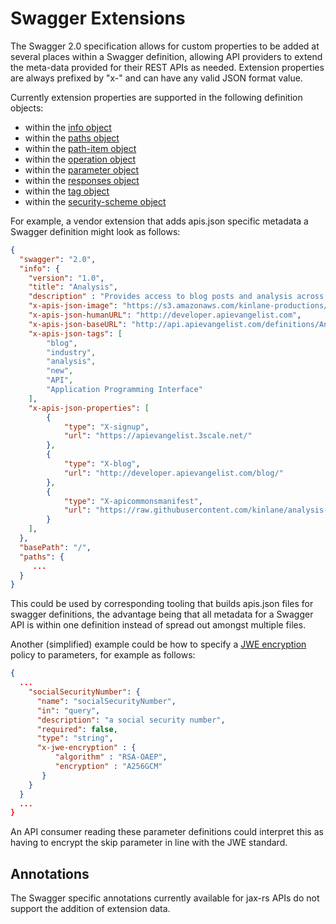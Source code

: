 # Swagger Extensions

The Swagger 2.0 specification allows for custom properties to be added at several places within a Swagger definition, allowing
API providers to extend the meta-data provided for their REST APIs as needed. Extension properties are always 
prefixed by "x-" and can have any valid JSON format value. 

Currently extension properties are supported in the following definition objects:
  
* within the [info object](https://github.com/swagger-api/swagger-spec/blob/master/versions/2.0.md#info-object)
* within the [paths object](https://github.com/swagger-api/swagger-spec/blob/master/versions/2.0.md#paths-object)
* within the [path-item object](https://github.com/swagger-api/swagger-spec/blob/master/versions/2.0.md#path-item-object)
* within the [operation object](https://github.com/swagger-api/swagger-spec/blob/master/versions/2.0.md#operationObject) 
* within the [parameter object](https://github.com/swagger-api/swagger-spec/blob/master/versions/2.0.md#parameterObject)
* within the [responses object](https://github.com/swagger-api/swagger-spec/blob/master/versions/2.0.md#responses-object)
* within the [tag object](https://github.com/swagger-api/swagger-spec/blob/master/versions/2.0.md#tag-object)
* within the [security-scheme object](https://github.com/swagger-api/swagger-spec/blob/master/versions/2.0.md#security-scheme-object)

For example, a vendor extension that adds apis.json specific metadata a Swagger definition might look as follows:
 
```json
{
  "swagger": "2.0",
  "info": {
    "version": "1.0",
    "title": "Analysis",
    "description" : "Provides access to blog posts and analysis across the API Evangelist network.",
    "x-apis-json-image": "https://s3.amazonaws.com/kinlane-productions/api-evangelist/t-shirts/KL_InApiWeTrust-1000.png",
    "x-apis-json-humanURL": "http://developer.apievangelist.com",
    "x-apis-json-baseURL": "http://api.apievangelist.com/definitions/Analysis",
    "x-apis-json-tags": [
        "blog",
        "industry",
        "analysis",
        "new",
        "API",
        "Application Programming Interface"
    ],
    "x-apis-json-properties": [
        {
            "type": "X-signup",
            "url": "https://apievangelist.3scale.net/"
        },
        {
            "type": "X-blog",
            "url": "http://developer.apievangelist.com/blog/"
        },
        {
            "type": "X-apicommonsmanifest",
            "url": "https://raw.githubusercontent.com/kinlane/analysis-api/master/api-commons-manifest.json"
        }
    ],
  },
  "basePath": "/",
  "paths": {
     ...
  }
}
```

This could be used by corresponding tooling that builds apis.json files for swagger definitions, the advantage being that all metadata
for a Swagger API is within one definition instead of spread out amongst multiple files.

Another (simplified) example could be how to specify a [JWE encryption](http://hdknr.github.io/docs/identity/jwe.html) policy to parameters,
 for example as follows:

```json
{
  ...
    "socialSecurityNumber": {
      "name": "socialSecurityNumber",
      "in": "query",
      "description": "a social security number",
      "required": false,
      "type": "string",
      "x-jwe-encryption" : {
          "algorithm" : "RSA-OAEP",
          "encryption" : "A256GCM"
       }
    }
  }
  ...
}

```
An API consumer reading these parameter definitions could interpret this as having to encrypt the skip parameter in line
 with the JWE standard.

## Annotations

The Swagger specific annotations currently available for jax-rs APIs do not support the addition of extension data.
